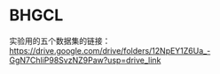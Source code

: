 # BHGCL
实验用的五个数据集的链接：https://drive.google.com/drive/folders/12NpEY1Z6Ua_-GgN7ChliP98SvzNZ9Paw?usp=drive_link

